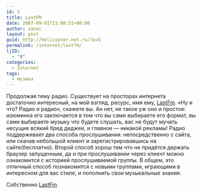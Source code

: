 ```yaml
---
id: 5
title: LastFM
date: 2007-09-01T11:08:51+00:00
author: vanoc
layout: post
guid: http://helicopter.net.ru/?p=5
permalink: /internet/lastfm/
ljID:
  - "8"
categories:
  - Internet
tags:
  - музыка
---
```

Продолжая тему радио. Существует на просторах интернета достаточно интересный, на мой взгляд, ресурс, имя ему, [LastFm](http://www.last.fm). &#171;Ну и что? Радио и радио&#187;, скажете вы. Ан нет, не такое уж оно и простое: изюминка его заключается в том что вы сами выбираете его формат, вы сами выбираете музыку что будете слушать, вас не будут мучать несущие всякий бред диджеи, и главное &#8212; никакой рекламы! Радио поддерживает два способа прослушивания: непосредственно с сайта, или скачав небольшой клиент и зарегистрировавшись на сайте(бесплатно). Второй способ хорош тем что не придётся держать браузер запущенным, да и при прослушивании через клиент можно ознакомится с историей прослушиваемой группы. В общем, это отличный способ познакомится с новыми группами, играющими в интересном для вас стиле, и пополнить свои музыкальные знания.

Собственно [LastFm](http://www.last.fm)